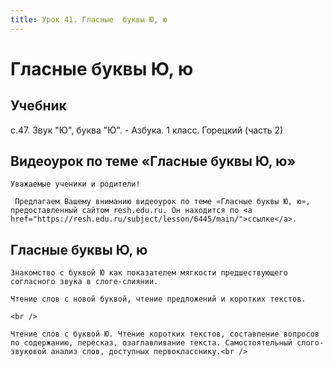 ```yaml
---
title: Урок 41. Гласные  буквы Ю, ю
---
```


# Гласные  буквы Ю, ю

## Учебник

с.47. Звук "Ю", буква "Ю". - Азбука. 1 класс. Горецкий (часть 2)

## Видеоурок по теме «Гласные буквы Ю, ю»

<p>
	Уважаемые ученики и родители!  
</p>
<p>
	 Предлагаем Вашему вниманию видеоурок по теме «Гласные буквы Ю, ю», предоставленный сайтом resh.edu.ru. Он находится по <a href="https://resh.edu.ru/subject/lesson/6445/main/">ссылке</a>.
</p>

## Гласные буквы Ю, ю

<p>
	Знакомство с буквой Ю как показателем мягкости предшествующего согласного звука в слоге-слиянии. 
</p>
<p>
	Чтение слов с новой буквой, чтение предложений и коротких текстов.
</p>
<div>
	<br />
</div>
<div>
	Чтение слов с буквой Ю. Чтение коротких текстов, составление вопросов по содержанию, пересказ, озаглавливание текста. Самостоятельный слого-звуковой анализ слов, доступных первокласснику.<br />
</div>